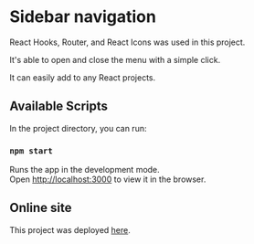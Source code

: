 # Sidebar navigation

React Hooks, Router, and React Icons was used in this project.

It's able to open and close the menu with a simple click.

It can easily add to any React projects.

## Available Scripts

In the project directory, you can run:

### `npm start`

Runs the app in the development mode.\
Open [http://localhost:3000](http://localhost:3000) to view it in the browser.

##  Online site

This project was deployed [here](https://smarqueslopez.github.io/react-sidebar-navigation/).